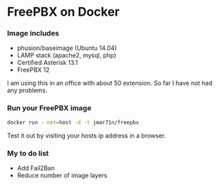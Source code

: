 # FreePBX on Docker

### Image includes

 * phusion/baseimage (Ubuntu 14.04)
 * LAMP stack (apache2, mysql, php)
 * Certified Asterisk 13.1
 * FreePBX 12
 
I am using this in an office with about 50 extension. So far I have not had any problems.

### Run your FreePBX image
```bash
docker run --net=host -d -t jmar71n/freepbx
```

Test it out by visiting your hosts ip address in a browser.

### My to do list

 * Add Fail2Ban
 * Reduce number of image layers